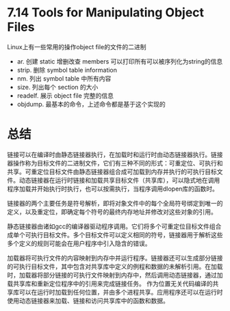 # 7.14 Tools for Manipulating Object Files

Linux上有一些常用的操作object file的文件的二进制

- ar. 创建 static  增删改查 members 可以打印所有可以被序列化为string的信息
- strip. 删除 symbol table information
- nm. 列出 symbol table 中所有内容
- size. 列出每个 section 的大小
- readelf. 展示 object file 完整的信息
- objdump. 最基本的命令，上述命令都是基于这个实现的

# 总结
链接可以在编译时由静态链接器执行，在加载时和运行时由动态链接器执行。链接器操作称为目标文件的二进制文件，它们有三种不同的形式：可重定位、可执行和共享。可重定位目标文件由静态链接器组合成可加载到内存并执行的可执行目标文件。动态链接器在运行时链接和加载共享目标文件（共享库），可以隐式地在调用程序加载并开始执行时执行，也可以按需执行，当程序调用dlopen库的函数时。

链接器的两个主要任务是符号解析，即将对象文件中的每个全局符号绑定到唯一的定义，以及重定位，即确定每个符号的最终内存地址并修改对这些对象的引用。

静态链接器由诸如gcc的编译器驱动程序调用。它们将多个可重定位目标文件组合成单个可执行目标文件。多个目标文件可以定义相同的符号，链接器用于解析这些多个定义的规则可能会在用户程序中引入隐含的错误。

加载器将可执行文件的内容映射到内存中并运行程序。链接器还可以生成部分链接的可执行目标文件，其中包含对共享库中定义的例程和数据的未解析引用。在加载时，加载器将部分链接的可执行文件映射到内存中，然后调用动态链接器，通过加载共享库和重新定位程序中的引用来完成链接任务。
作为位置无关代码编译的共享库可以在运行时加载到任何位置，并由多个进程共享。应用程序还可以在运行时使用动态链接器来加载、链接和访问共享库中的函数和数据。
